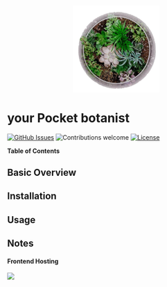 <p align="center">
    <img src="./design/logo.jpg" width="200px"/>
</p>

# your Pocket botanist

[![GitHub Issues](https://img.shields.io/github/issues/giorat/ELI5.ML.svg)](https://github.com/giorat/ELI5.ML/issues)
![Contributions welcome](https://img.shields.io/badge/contributions-welcome-orange.svg)
[![License](https://img.shields.io/badge/license-MIT-blue.svg)](https://opensource.org/licenses/MIT)

**Table of Contents**

## Basic Overview

## Installation

## Usage

## Notes

#### Frontend Hosting

<a href="https://www.netlify.com">
  <img src="https://www.netlify.com/img/global/badges/netlify-color-bg.svg"/>
</a>
